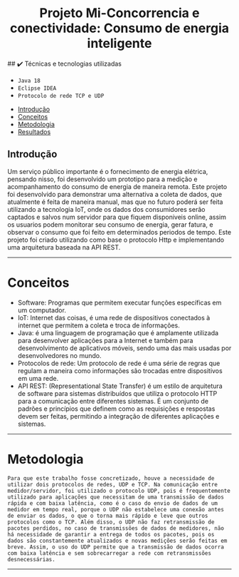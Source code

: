<h1 align="center"> Projeto Mi-Concorrencia e conectividade: Consumo de energia inteligente </h1>
##  ✔️ Técnicas e tecnologias utilizadas

- ``Java 18``
- ``Eclipse IDEA``
- ``Protocolo de rede TCP e UDP``


* [Introdução](#introdução)
* [Conceitos](#conceitos)
* [Metodologia](#metodologia)
* [Resultados](#resultados)


## Introdução
  Um serviço público importante é o fornecimento de energia elétrica, pensando nisso, foi desenvolvido um prototipo para a medição e acompanhamento do consumo de energia de maneira remota.
  Este projeto foi desenvolvido para demonstrar uma alternativa a coleta de dados, que atualmente é feita de maneira manual, mas que no futuro poderá ser feita utilizando a tecnologia IoT, 
  onde os dados dos consumidores serão captados e salvos num servidor para que fiquem disponiveis online, assim os usuarios podem monitorar seu consumo de energia, gerar fatura, e observar o consumo
  que foi feito em determinados periodos de tempo. Este projeto foi criado utilizando como base o protocolo Http e implementando uma arquitetura baseada na API REST.

---

# Conceitos
 - Software: Programas que permitem executar funções específicas em um computador.
 - IoT: Internet das coisas, é uma rede de dispositivos conectados à internet que permitem a coleta e troca de informações.
 - Java: é uma linguagem de programação que é amplamente utilizada para desenvolver aplicações para a Internet e também para desenvolvimento de       aplicativos móveis, sendo uma das mais usadas por desenvolvedores no mundo.
 - Protocolos de rede: Um protocolo de rede é uma série de regras que regulam a maneira como informações são trocadas entre dispositivos em uma       rede.
 - API REST: (Representational State Transfer) é um estilo de arquitetura de software para sistemas distribuídos que utiliza o protocolo HTTP para a comunicação entre diferentes sistemas. É um conjunto de padrões e princípios que definem como as requisições e respostas devem ser feitas, permitindo a integração de diferentes aplicações e sistemas.
 
 
 ---
 
# Metodologia
    
    Para que este trabalho fosse concretizado, houve a necessidade de utilizar dois protocolos de redes, UDP e TCP. Na comunicação entre medidor/servidor, foi utilizado o protocolo UDP, pois é frequentemente utilizado para aplicações que necessitam de uma transmissão de dados rápida e com baixa latência, como é o caso do envio de dados de um medidor em tempo real, porque o UDP não estabelece uma conexão antes de enviar os dados, o que o torna mais rápido e leve que outros protocolos como o TCP. Além disso, o UDP não faz retransmissão de pacotes perdidos, no caso de transmissões de dados de medidores, não há necessidade de garantir a entrega de todos os pacotes, pois os dados são constantemente atualizados e novas medições serão feitas em breve. Assim, o uso do UDP permite que a transmissão de dados ocorra com baixa latência e sem sobrecarregar a rede com retransmissões desnecessárias.
---
